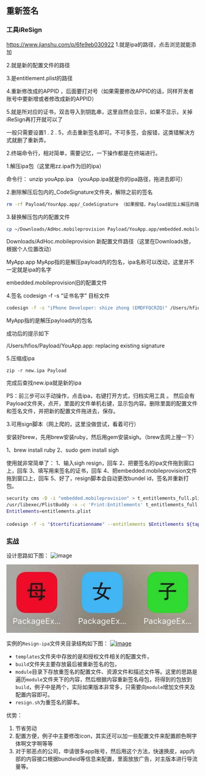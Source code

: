 ## 重新签名


### 工具iReSign
https://www.jianshu.com/p/6fe9eb030922
1.就是ipa的路径，点击浏览就能添加

2.就是新的配置文件的路径

3.是entitlement.plist的路径

4.重新修改成的APPID ，后面要打对号（如果需要修改APPID的话，同样开发者账号中要新增或者修改成新的APPID）

5.就是所对应的证书，双击导入到钥匙串，这里自然会显示，如果不显示，关掉iReSign再打开就可以了

一般只需要设置1 . 2 . 5，点击重新签名即可。不可多签，会报错，这类错解决方式就删了重新弄。

2.终端命令行，相对简单，需要记忆，一下操作都是在终端进行。

1.解压ipa包（这里用zz.ipa作为旧的ipa）

命令行：   unzip youApp.ipa  （youApp.ipa就是你的ipa路径，拖进去即可）

2.删除解压后包内的_CodeSignature文件夹，解除之前的签名
```bash
rm -rf Payload/YourApp.app/_CodeSignature （如果报错，Payload前加上解压的路径即可。MyApp指的是解压payload内的包名
```
3.替换解压包内的配置文件 
```bash
cp ~/Downloads/AdHoc.mobileprovision Payload/YouApp.app/embedded.mobileprovision
```
Downloads/AdHoc.mobileprovision   新配置文件路径（这里在Downloads放，根据个人位置改动）

MyApp.app  MyApp指的是解压payload内的包名，ipa名称可以改动，这里并不一定就是ipa的名字

embedded.mobileprovision旧的配置文件

4.签名 codesign -f -s “证书名字” 目标文件
```bash
codesign -f -s "iPhone Developer: shize zhong (EMDFFQCRZQ)" /Users/hfios/Desktop/Payload/YouApp.app
```
MyApp指的是解压payload内的包名

成功后的提示如下

/Users/hfios/Payload/YouApp.app: replacing existing signature

5.压缩成ipa
```
zip -r new.ipa Payload
```
完成后查找new.ipa就是新的ipa

PS：前三步可以手动操作，点击ipa，右键打开方式，归档实用工具 。 然后会有Payload文件夹，点开，里面的文件单机右键，显示包内容。删除里面的配置文件和签名文件，并把新的配置文件拖进去，保存。

3.可用sign脚本（网上爬的，这里没做尝试，看着可行）

安装好brew，先用brew安装ruby，然后用gem安装sigh。（brew去网上搜一下）

1、brew install ruby
2、sudo gem install sigh

使用就非常简单了：
1、输入sigh resign，回车
2、把要签名的ipa文件拖到窗口上，回车
3、填写用来签名的证书，回车
4、把embedded.mobileprovision文件拖到窗口上，回车
5、好了，resign脚本会自动更改bundel id，签名并重新打包。

```bash
security cms -D -i "embedded.mobileprovision" > t_entitlements_full.plist
/usr/libexec/PlistBuddy -x -c 'Print:Entitlements' t_entitlements_full.plist > entitlements.plist
Entitlements=entitlements.plist

codesign -f -s "$tcertificationname" --entitlements $Entitlements ${tapppackagepath}
```

### [实战](https://github.com/Vienta/BlogArticle/tree/master/package)
设计思路如下图：
![image](http://upload-images.jianshu.io/upload_images/1253942-64d44600afabaeb2.png?imageMogr2/auto-orient/strip%7CimageView2/2/w/1240)

![](/assets/packing1.png)


实例的`Resign-ipa`文件夹目录结构如下图：
[![image](http://upload-images.jianshu.io/upload_images/1253942-565b2e08ff4e0d92.png?imageMogr2/auto-orient/strip%7CimageView2/2/w/1240)](http://www.vienta.me/img/autopacket/autopacket_10.png) 

- `templates`文件夹中存放的是和授权文件相关的配置文件，
- `build`文件夹主要存放最后被重新签名的包，
- `module`目录下存放重签名的配置文件、资源文件和描述文件等。这里的思路是遍历`module`文件夹下的内容，然后根据内容重新签名母包，将得到的包放到`build`，例子中是两个，实际如果版本非常多，只需要向`module`增加文件夹及配置内容即可。
- `resign.sh`为重签名的脚本。

优势：
1.  节省劳动
2.  配置方便，例子中主要修改icon，其实还可以加一些配置文件来配置颜色啊字体啊文字啊等等
3.  对于邪恶点的公司，申请很多app账号，然后用这个方法，快速换皮，app内部的内容接口根据bundleid等信息来配置，里面放放广告，对主版本进行导流量等。


